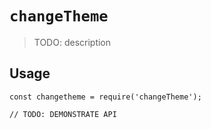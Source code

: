 # `changeTheme`

> TODO: description

## Usage

```
const changetheme = require('changeTheme');

// TODO: DEMONSTRATE API
```
